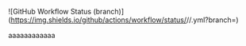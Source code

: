![GitHub Workflow Status (branch)](https://img.shields.io/github/actions/workflow/status/<repository owner>/<repository>/<action file name>.yml?branch=<branch name>)

aaaaaaaaaaaa